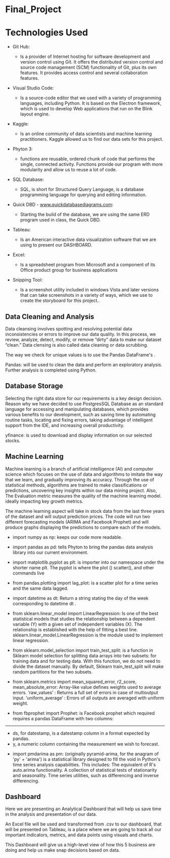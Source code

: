 # Final_Project


# Technologies Used

* Git Hub:
   - Is a provider of Internet hosting for software development and version control using Git. It offers the distributed version control and source code management (SCM) functionality of Git, plus its own features. It provides access control and several collaboration features.

* Visual Studio Code:
   - Is a source-code editor that we used with a variety of programming languages, including Python. It is based on the Electron framework,    which   is used to develop  Web applications that run on the Blink layout engine.

* Kaggle:
   - Is an online community of data scientists and machine learning practitioners. Kaggle allowed us to find our data sets for this project.

* Phyton 3:
   - functions are reusable, ordered chunk of code that performs the single, connected activity. Functions provide our program with more modularity and allow us to reuse a lot of code.

* SQL Database:
   - SQL, is short for Structured Query Language, is a database programming language for querying and editing information.

* Quick DBD - www.quickdatabasediagrams.com: 
   - Starting the build of the database, we are using the same ERD program used in class, the Quick DBD.

* Tableau:
   - Is an American interactive data visualization software that we are using to present our DASHBOARD.

* Excel:
   - Is a spreadsheet program from Microsoft and a component of its Office product group for business applications


* Snipping Tool:
   - Is a screenshot utility included in windows Vista and later versions that can take screenshots in a variety of ways, which we use to create the storyboard for this project..

## Data Cleaning and Analysis

Data cleansing involves spotting and resolving potential data inconsistencies or errors to improve our data quality.
In this process, we review, analyze, detect, modify, or remove “dirty” data to make our dataset “clean.” Data clensing 
is also called data cleaning or data scrubbing.

The way we check for unique values is to use the Pandas DataFrame's .

Pandas: will be used to clean the data and perform an exploratory analysis. Further analysis is completed using Python.

## Database Storage

Selecting the right data store for our requirements is a key design decision. Reason why we have decided to use
PostgresSQL Database as an standard language for accessing and manipulating databases, which provides various benefits to our development, 
such as saving time by automating routine tasks, locating and fixing errors, taking advantage of intelligent support from 
the IDE, and increasing overall productivity.

yfinance: is used to download and display information on our selected stocks.

## Machine Learning

Machine learning is a branch of artificial intelligence (AI) and computer science which focuses on the use of data and algorithms to imitate the way that we learn, and gradually improving its accuracy. Through the use of statistical methods, algorithms are trained to make classifications or predictions, uncovering key insights within our data mining project. Also, The Evaluation metric measures the quality of the machine learning model. ideally impacting key growth metrics.

The machine learning aspect will take in stock data from the last three years of the dataset and will output prediction prices. The code will run two different forecasting models (ARIMA and Facebook Prophet) and will produce graphs displaying the predictions to compare each of the models.

* import numpy as np: keeps our code more readable.

* import pandas as pd: tells Phyton to bring the pandas data analysis library into our current environment.

* import matplotlib.pyplot as plt: is importer into our namespace under the shorter name plt. The pyplot is where the plot () scatter(), and other commands live

* from pandas.plotting import lag_plot: is a scatter plot for a time series and the same data lagged.

* import datetime as dt: Return a string stating the day of the week corresponding to datetime dt .

* from sklearn.linear_model import LinearRegression: Is one of the best statistical models that studies the relationship between a dependent variable (Y) with a given set of independent variables (X). The relationship is established with the help of fitting a best line. sklearn.linear_model.LinearRegression is the module used to implement linear regression.

* from sklearn.model_selection import train_test_split: is a function in Sklearn model selection for splitting data arrays into two subsets: for training data and for testing data. With this function, we do not need to divide the dataset manually. By default, Sklearn train_test_split will make random partitions for the two subsets.

* from sklearn.metrics import mean_squared_error, r2_score, mean_absolute_error: Array-like value defines weights used to average errors. ‘raw_values’ : Returns a full set of errors in case of multioutput input. ‘uniform_average’ : Errors of all outputs are averaged with uniform weight.

* from fbprophet import Prophet: is Facebook prophet which required requires a pandas DataFrame with two columns:
---
- ds, for datestamp, is a datestamp column in a format expected by pandas.
- y, a numeric column containing the measurement we wish to forecast.

* import pmdarima as pm: (originally pyramid-arima, for the anagram of 'py' + 'arima') is a statistical library designed to fill the void in Python's time series analysis capabilities. This includes: The equivalent of R's auto.arima functionality. A collection of statistical tests of stationarity and seasonality. Time series utilities, such as differencing and inverse differencing.

## Dashboard

Here we are presenting an Analytical Dashboard that will help us save time in the analysis and presentation of our data.

An Excel file will be used and transformed from .csv to our dashboard, that will be presented on Tableau, is a place where we are going to track all our important indicators, metrics, and data points using visuals and charts.

This Dashboard will give us a high-level view of how this 5 business are doing and help us make snap decisions based on data.













